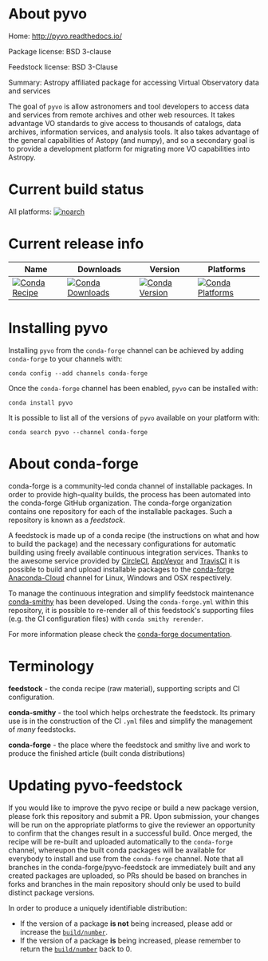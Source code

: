About pyvo
==========

Home: http://pyvo.readthedocs.io/

Package license: BSD 3-clause

Feedstock license: BSD 3-Clause

Summary: Astropy affiliated package for accessing Virtual Observatory data and services

The goal of `pyvo` is allow astronomers and tool developers to access data
and services from remote archives and other web resources.  It takes
advantage VO standards to give access to thousands of catalogs, data
archives, information services, and analysis tools.  It also takes
advantage of the general capabilities of Astopy (and numpy), and so a
secondary goal is to provide a development platform for migrating more VO
capabilities into Astropy.


Current build status
====================

All platforms:
[![noarch](https://img.shields.io/circleci/project/github/conda-forge/pyvo-feedstock/master.svg?label=noarch)](https://circleci.com/gh/conda-forge/pyvo-feedstock)

Current release info
====================

| Name | Downloads | Version | Platforms |
| --- | --- | --- | --- |
| [![Conda Recipe](https://img.shields.io/badge/recipe-pyvo-green.svg)](https://anaconda.org/conda-forge/pyvo) | [![Conda Downloads](https://img.shields.io/conda/dn/conda-forge/pyvo.svg)](https://anaconda.org/conda-forge/pyvo) | [![Conda Version](https://img.shields.io/conda/vn/conda-forge/pyvo.svg)](https://anaconda.org/conda-forge/pyvo) | [![Conda Platforms](https://img.shields.io/conda/pn/conda-forge/pyvo.svg)](https://anaconda.org/conda-forge/pyvo) |

Installing pyvo
===============

Installing `pyvo` from the `conda-forge` channel can be achieved by adding `conda-forge` to your channels with:

```
conda config --add channels conda-forge
```

Once the `conda-forge` channel has been enabled, `pyvo` can be installed with:

```
conda install pyvo
```

It is possible to list all of the versions of `pyvo` available on your platform with:

```
conda search pyvo --channel conda-forge
```


About conda-forge
=================

conda-forge is a community-led conda channel of installable packages.
In order to provide high-quality builds, the process has been automated into the
conda-forge GitHub organization. The conda-forge organization contains one repository
for each of the installable packages. Such a repository is known as a *feedstock*.

A feedstock is made up of a conda recipe (the instructions on what and how to build
the package) and the necessary configurations for automatic building using freely
available continuous integration services. Thanks to the awesome service provided by
[CircleCI](https://circleci.com/), [AppVeyor](http://www.appveyor.com/)
and [TravisCI](https://travis-ci.org/) it is possible to build and upload installable
packages to the [conda-forge](https://anaconda.org/conda-forge)
[Anaconda-Cloud](http://docs.anaconda.org/) channel for Linux, Windows and OSX respectively.

To manage the continuous integration and simplify feedstock maintenance
[conda-smithy](http://github.com/conda-forge/conda-smithy) has been developed.
Using the ``conda-forge.yml`` within this repository, it is possible to re-render all of
this feedstock's supporting files (e.g. the CI configuration files) with ``conda smithy rerender``.

For more information please check the [conda-forge documentation](https://conda-forge.org/docs/).

Terminology
===========

**feedstock** - the conda recipe (raw material), supporting scripts and CI configuration.

**conda-smithy** - the tool which helps orchestrate the feedstock.
                   Its primary use is in the construction of the CI ``.yml`` files
                   and simplify the management of *many* feedstocks.

**conda-forge** - the place where the feedstock and smithy live and work to
                  produce the finished article (built conda distributions)


Updating pyvo-feedstock
=======================

If you would like to improve the pyvo recipe or build a new
package version, please fork this repository and submit a PR. Upon submission,
your changes will be run on the appropriate platforms to give the reviewer an
opportunity to confirm that the changes result in a successful build. Once
merged, the recipe will be re-built and uploaded automatically to the
`conda-forge` channel, whereupon the built conda packages will be available for
everybody to install and use from the `conda-forge` channel.
Note that all branches in the conda-forge/pyvo-feedstock are
immediately built and any created packages are uploaded, so PRs should be based
on branches in forks and branches in the main repository should only be used to
build distinct package versions.

In order to produce a uniquely identifiable distribution:
 * If the version of a package **is not** being increased, please add or increase
   the [``build/number``](http://conda.pydata.org/docs/building/meta-yaml.html#build-number-and-string).
 * If the version of a package **is** being increased, please remember to return
   the [``build/number``](http://conda.pydata.org/docs/building/meta-yaml.html#build-number-and-string)
   back to 0.